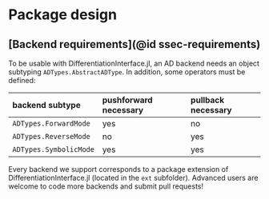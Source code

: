 # Package design

## [Backend requirements](@id ssec-requirements)

To be usable with DifferentiationInterface.jl, an AD backend needs an object subtyping `ADTypes.AbstractADType`.
In addition, some operators must be defined:

| backend subtype        | pushforward necessary | pullback necessary |
| :--------------------- | :-------------------- | :----------------- |
| `ADTypes.ForwardMode`  | yes                   | no                 |
| `ADTypes.ReverseMode`  | no                    | yes                |
| `ADTypes.SymbolicMode` | yes                   | yes                |

Every backend we support corresponds to a package extension of DifferentiationInterface.jl (located in the `ext` subfolder).
Advanced users are welcome to code more backends and submit pull requests!
